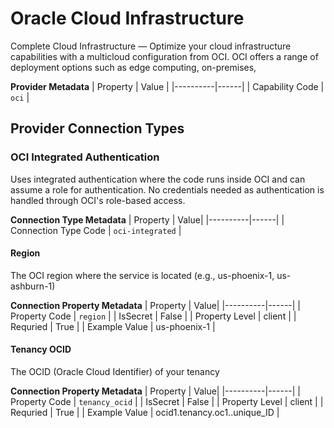 # Oracle Cloud Infrastructure
Complete Cloud Infrastructure — Optimize your cloud infrastructure capabilities with a multicloud configuration from OCI. OCI offers a range of deployment options such as edge computing, on-premises, 

**Provider Metadata**
| Property | Value |
|----------|------|
| Capability Code | `oci` |

## Provider Connection Types

### OCI Integrated Authentication
Uses integrated authentication where the code runs inside OCI and can assume a role for authentication. No credentials needed as authentication is handled through OCI's role-based access.

**Connection Type Metadata**
| Property | Value|
|----------|------|
| Connection Type Code | `oci-integrated` |

#### Region
The OCI region where the service is located (e.g., us-phoenix-1, us-ashburn-1)

**Connection Property Metadata**
| Property | Value|
|----------|------|
| Property Code | `region` |
| IsSecret | False |
| Property Level | client |
| Requried | True |
| Example Value | us-phoenix-1 |

#### Tenancy OCID
The OCID (Oracle Cloud Identifier) of your tenancy

**Connection Property Metadata**
| Property | Value|
|----------|------|
| Property Code | `tenancy_ocid` |
| IsSecret | False |
| Property Level | client |
| Requried | True |
| Example Value | ocid1.tenancy.oc1..unique_ID |



